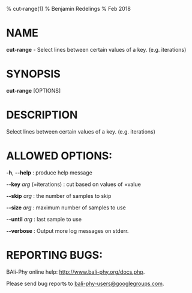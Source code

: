 % cut-range(1)
% Benjamin Redelings
% Feb 2018

# NAME

**cut-range** - Select lines between certain values of a key. (e.g. iterations)

# SYNOPSIS

**cut-range** [OPTIONS]

# DESCRIPTION

Select lines between certain values of a key. (e.g. iterations)

# ALLOWED OPTIONS:
**-h**, **--help**
: produce help message

**--key** _arg_ (=iterations)
: cut based on values of <key>=value

**--skip** _arg_
: the number of samples to skip

**--size** _arg_
: maximum number of samples to use

**--until** _arg_
: last sample to use

**--verbose**
: Output more log messages on stderr.


# REPORTING BUGS:
 BAli-Phy online help: <http://www.bali-phy.org/docs.php>.

Please send bug reports to <bali-phy-users@googlegroups.com>.

